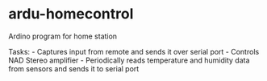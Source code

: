 ardu-homecontrol
================

Ardino program for home station

Tasks:
	- Captures input from remote and sends it over serial port
	- Controls NAD Stereo amplifier
	- Periodically reads temperature and humidity data from sensors and sends it to serial port
